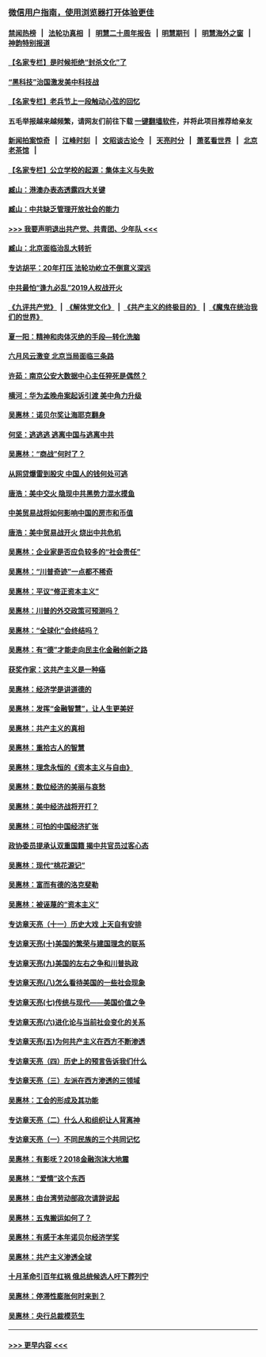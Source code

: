 ### [微信用户指南，使用浏览器打开体验更佳](https://github.com/gfw-breaker/banned-news1/blob/master/indexes/wechat-guide.md?t=0)
#### [禁闻热榜](热点新闻.md?t=0)  &nbsp;&nbsp;|&nbsp;&nbsp; [法轮功真相](https://github.com/gfw-breaker/truth/blob/master/README.md?t=0) &nbsp;&nbsp;|&nbsp;&nbsp; [明慧二十周年报告](https://github.com/gfw-breaker/mh-reports/blob/master/README.md?t=0) &nbsp;&nbsp;|&nbsp;&nbsp;[明慧期刊](https://github.com/gfw-breaker/mh-qikan) &nbsp;&nbsp;|&nbsp;&nbsp; [明慧海外之窗](https://github.com/gfw-breaker/mh-news/blob/master/README.md?t=0) &nbsp;&nbsp;|&nbsp;&nbsp; [神韵特别报道](https://github.com/gfw-breaker/mh-news/blob/master/shenyun.md?t=0)
#### [【名家专栏】是时候拒绝“封杀文化”了](../pages/nsc423/n11814093.md?t=02140511) 
#### [“黑科技”治国激发美中科技战](../pages/nsc423/n11638056.md?t=02140511) 
#### [【名家专栏】老兵节上一段触动心弦的回忆](../pages/nsc423/n11646016.md?t=02140511) 
#### 五毛举报越来越频繁，请网友们前往下载 [一键翻墙软件](https://github.com/gfw-breaker/ssr-accounts)，并将此项目推荐给亲友
#### [新闻拍案惊奇](https://github.com/gfw-breaker/banned-news1/blob/master/pages/link4.md) &nbsp;&nbsp;|&nbsp;&nbsp; [江峰时刻](https://github.com/gfw-breaker/banned-news1/blob/master/pages/link4.md) &nbsp;&nbsp;|&nbsp;&nbsp; [文昭谈古论今](https://github.com/gfw-breaker/banned-news1/blob/master/pages/link4.md) &nbsp;&nbsp;|&nbsp;&nbsp; [天亮时分](https://github.com/gfw-breaker/banned-news1/blob/master/pages/link4.md) &nbsp;&nbsp;|&nbsp;&nbsp; [萧茗看世界](https://github.com/gfw-breaker/banned-news1/blob/master/pages/link4.md) &nbsp;&nbsp;|&nbsp;&nbsp; [北京老茶馆](https://github.com/gfw-breaker/banned-news1/blob/master/pages/link4.md) &nbsp;&nbsp;|&nbsp;&nbsp; 
#### [【名家专栏】公立学校的起源：集体主义与失败](../pages/nsc423/n11601833.md?t=02140511) 
#### [臧山：港澳办表态透露四大关键](../pages/nsc423/n11421628.md?t=02140511) 
#### [臧山：中共缺乏管理开放社会的能力](../pages/nsc423/n11407457.md?t=02140511) 
#### [>>> 我要声明退出共产党、共青团、少年队 <<<](https://github.com/begood0513/goodnews/blob/master/quit/letter.md) 
#### [臧山：北京面临治乱大转折](../pages/nsc423/n11406895.md?t=02140511) 
#### [专访胡平：20年打压 法轮功屹立不倒意义深远](../pages/nsc423/n11398800.md?t=02140511) 
#### [中共最怕“逢九必乱”2019人权战开火](../pages/nsc423/n11385248.md?t=02140511) 
#### [《九评共产党》](https://github.com/begood0513/9ping.md/blob/master/README.md) &nbsp;|&nbsp; [《解体党文化》](../../../../jtdwh.md/blob/master/README.md)  &nbsp;|&nbsp; [《共产主义的终极目的》](../../../../gczydzjmd.md/blob/master/README.md) &nbsp;|&nbsp; [《魔鬼在统治我们的世界》](../../../../mgztzwmdsj.md/blob/master/README.md) 
#### [夏一阳：精神和肉体灭绝的手段—转化洗脑](../pages/nsc423/n11368250.md?t=02140511) 
#### [六月风云激变 北京当局面临三条路](../pages/nsc423/n11313668.md?t=02140511) 
#### [许茹：南京公安大数据中心主任猝死是偶然？](../pages/nsc423/n11064744.md?t=02140511) 
#### [横河：华为孟晚舟案起诉引渡 美中角力升级](../pages/nsc423/n11027230.md?t=02140511) 
#### [吴惠林：诺贝尔奖让海耶克翻身](../pages/nsc423/n10890049.md?t=02140511) 
#### [何坚：逃逃逃 逃离中国与逃离中共](../pages/nsc423/n10592891.md?t=02140511) 
#### [吴惠林：“商战”何时了？](../pages/nsc423/n10573558.md?t=02140511) 
#### [从网贷爆雷到股灾 中国人的钱何处可逃](../pages/nsc423/n10572800.md?t=02140511) 
#### [唐浩：美中交火 隐现中共黑势力混水摸鱼](../pages/nsc423/n10544040.md?t=02140511) 
#### [中美贸易战将如何影响中国的房市和币值](../pages/nsc423/n10543697.md?t=02140511) 
#### [唐浩：美中贸易战开火 烧出中共危机](../pages/nsc423/n10540126.md?t=02140511) 
#### [吴惠林：企业家是否应负较多的“社会责任”](../pages/nsc423/n10535022.md?t=02140511) 
#### [吴惠林：“川普奇迹”一点都不稀奇](../pages/nsc423/n10512808.md?t=02140511) 
#### [吴惠林：平议“修正资本主义”](../pages/nsc423/n10495724.md?t=02140511) 
#### [吴惠林：川普的外交政策可预测吗？](../pages/nsc423/n10462387.md?t=02140511) 
#### [吴惠林：“全球化”会终结吗？](../pages/nsc423/n10452838.md?t=02140511) 
#### [吴惠林：有“德”才能走向民主化金融创新之路](../pages/nsc423/n10432292.md?t=02140511) 
#### [获奖作家：这共产主义是一种癌](../pages/nsc423/n10431541.md?t=02140511) 
#### [吴惠林：经济学是讲道德的](../pages/nsc423/n10398014.md?t=02140511) 
#### [吴惠林：发挥“金融智慧”，让人生更美好](../pages/nsc423/n10375019.md?t=02140511) 
#### [吴惠林：共产主义的真相](../pages/nsc423/n10351394.md?t=02140511) 
#### [吴惠林：重拾古人的智慧](../pages/nsc423/n10337691.md?t=02140511) 
#### [吴惠林：理念永恒的《资本主义与自由》](../pages/nsc423/n10316274.md?t=02140511) 
#### [吴惠林：数位经济的美丽与哀愁](../pages/nsc423/n10292946.md?t=02140511) 
#### [吴惠林：美中经济战将开打？](../pages/nsc423/n10258825.md?t=02140511) 
#### [吴惠林：可怕的中国经济扩张](../pages/nsc423/n10219147.md?t=02140511) 
#### [政协委员提承认双重国籍 揭中共官员过客心态](../pages/nsc423/n10208809.md?t=02140511) 
#### [吴惠林：现代“桃花源记”](../pages/nsc423/n10185234.md?t=02140511) 
#### [吴惠林：富而有德的洛克斐勒](../pages/nsc423/n10142264.md?t=02140511) 
#### [吴惠林：被诬蔑的“资本主义”](../pages/nsc423/n10124816.md?t=02140511) 
#### [专访章天亮（十一）历史大戏 上天自有安排](../pages/nsc423/n10094905.md?t=02140511) 
#### [专访章天亮(十)美国的繁荣与建国理念的联系](../pages/nsc423/n10094899.md?t=02140511) 
#### [专访章天亮(九)美国的左右之争和川普执政](../pages/nsc423/n10094889.md?t=02140511) 
#### [专访章天亮(八)怎么看待美国的一些社会现象](../pages/nsc423/n10094857.md?t=02140511) 
#### [专访章天亮(七)传统与现代——美国价值之争](../pages/nsc423/n10093140.md?t=02140511) 
#### [专访章天亮(六)进化论与当前社会变化的关系](../pages/nsc423/n10092036.md?t=02140511) 
#### [专访章天亮(五)为何共产主义在西方不断渗透](../pages/nsc423/n10083620.md?t=02140511) 
#### [专访章天亮（四）历史上的预言告诉我们什么](../pages/nsc423/n10083606.md?t=02140511) 
#### [专访章天亮（三）左派在西方渗透的三领域](../pages/nsc423/n10081115.md?t=02140511) 
#### [吴惠林：工会的形成及其功能](../pages/nsc423/n10080633.md?t=02140511) 
#### [专访章天亮（二）什么人和组织让人背离神](../pages/nsc423/n10076637.md?t=02140511) 
#### [专访章天亮（一）不同民族的三个共同记忆](../pages/nsc423/n10074188.md?t=02140511) 
#### [吴惠林：有影呒？2018金融泡沫大地震](../pages/nsc423/n10040534.md?t=02140511) 
#### [吴惠林：“爱情”这个东西](../pages/nsc423/n10019423.md?t=02140511) 
#### [吴惠林：由台湾劳动部政次请辞说起](../pages/nsc423/n9979679.md?t=02140511) 
#### [吴惠林：五鬼搬运如何了？](../pages/nsc423/n9925338.md?t=02140511) 
#### [吴惠林：有感于本年诺贝尔经济学奖](../pages/nsc423/n9871883.md?t=02140511) 
#### [吴惠林：共产主义渗透全球](../pages/nsc423/n9812748.md?t=02140511) 
#### [十月革命引百年红祸 俄总统候选人吁下葬列宁](../pages/nsc423/n9810182.md?t=02140511) 
#### [吴惠林：停滞性膨胀何时来到？](../pages/nsc423/n9764136.md?t=02140511) 
#### [吴惠林：央行总裁模范生](../pages/nsc423/n9728134.md?t=02140511) 

----
#### [ >>> 更早内容 <<< ](../indexes/nsc423-earlier.md)
